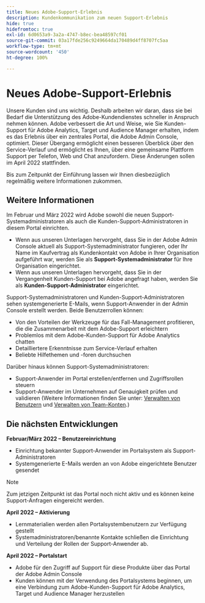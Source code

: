 ```yaml
---
title: Neues Adobe-Support-Erlebnis
description: Kundenkommunikation zum neuen Support-Erlebnis
hide: true
hidefromtoc: true
exl-id: 6d0653a9-3a2a-4747-b8ec-bea48597cf01
source-git-commit: 03a17fde256c9249664da170489d4ff8707fc5aa
workflow-type: tm+mt
source-wordcount: '450'
ht-degree: 100%

---
```


# Neues Adobe-Support-Erlebnis

Unsere Kunden sind uns wichtig. Deshalb arbeiten wir daran, dass sie bei Bedarf die Unterstützung des Adobe-Kundendienstes schneller in Anspruch nehmen können. Adobe verbessert die Art und Weise, wie Sie Kunden-Support für Adobe Analytics, Target und Audience Manager erhalten, indem es das Erlebnis über ein zentrales Portal, die Adobe Admin Console, optimiert. Dieser Übergang ermöglicht einen besseren Überblick über den Service-Verlauf und ermöglicht es Ihnen, über eine gemeinsame Plattform Support per Telefon, Web und Chat anzufordern. Diese Änderungen sollen im April 2022 stattfinden.

Bis zum Zeitpunkt der Einführung lassen wir Ihnen diesbezüglich regelmäßig weitere Informationen zukommen.

## Weitere Informationen

Im Februar und März 2022 wird Adobe sowohl die neuen Support-Systemadministratoren als auch die Kunden-Support-Administratoren in diesem Portal einrichten.

* Wenn aus unseren Unterlagen hervorgeht, dass Sie in der Adobe Admin Console aktuell als Support-Systemadministrator fungieren, oder Ihr Name im Kaufvertrag als Kundenkontakt von Adobe in Ihrer Organisation aufgeführt war, werden Sie als **Support-Systemadministrator** für Ihre Organisation eingerichtet.
* Wenn aus unseren Unterlagen hervorgeht, dass Sie in der Vergangenheit Kunden-Support bei Adobe angefragt haben, werden Sie als **Kunden-Support-Administrator** eingerichtet.

Support-Systemadministratoren und Kunden-Support-Administratoren sehen systemgenerierte E-Mails, wenn Support-Anwender in der Admin Console erstellt werden. Beide Benutzerrollen können:

* Von den Vorteilen der Werkzeuge für das Fall-Management profitieren, die die Zusammenarbeit mit dem Adobe-Support erleichtern
* Problemlos mit dem Adobe-Kunden-Support für Adobe Analytics chatten
* Detailliertere Erkenntnisse zum Service-Verlauf erhalten
* Beliebte Hilfethemen und -foren durchsuchen

Darüber hinaus können Support-Systemadministratoren:

* Support-Anwender im Portal erstellen/entfernen und Zugriffsrollen steuern
* Support-Anwender im Unternehmen auf Genauigkeit prüfen und validieren (Weitere Informationen finden Sie unter: [Verwalten von Benutzern](https://helpx.adobe.com/de/enterprise/using/users.html) und [Verwalten von Team-Konten](https://helpx.adobe.com/de/enterprise/using/accounts.html).)

## Die nächsten Entwicklungen

**Februar/März 2022 – Benutzereinrichtung**

* Einrichtung bekannter Support-Anwender im Portalsystem als Support-Administratoren
* Systemgenerierte E-Mails werden an von Adobe eingerichtete Benutzer gesendet

>[!NOTE]
>
>Zum jetzigen Zeitpunkt ist das Portal noch nicht aktiv und es können keine Support-Anfragen eingereicht werden.

**April 2022 – Aktivierung**

* Lernmaterialien werden allen Portalsystembenutzern zur Verfügung gestellt
* Systemadministratoren/benannte Kontakte schließen die Einrichtung und Verteilung der Rollen der Support-Anwender ab.

**April 2022 – Portalstart**

* Adobe für den Zugriff auf Support für diese Produkte über das Portal der Adobe Admin Console
* Kunden können mit der Verwendung des Portalsystems beginnen, um eine Verbindung zum Adobe-Kunden-Support für Adobe Analytics, Target und Audience Manager herzustellen
